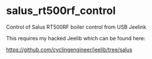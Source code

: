 salus_rt500rf_control
=====================

Control of Salus RT500RF boiler control from USB Jeelink

This requires my hacked Jeelib which can be found here:

https://github.com/cyclingengineer/jeelib/tree/salus
